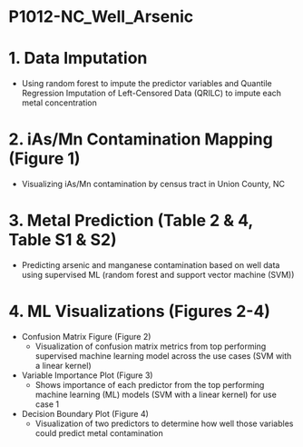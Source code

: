 # P1012-NC_Well_Arsenic

# 1. Data Imputation
- Using random forest to impute the predictor variables and Quantile Regression Imputation of Left-Censored Data (QRILC) to impute each metal concentration

# 2. iAs/Mn Contamination Mapping (Figure 1)
- Visualizing iAs/Mn contamination by census tract in Union County, NC

# 3. Metal Prediction (Table 2 & 4, Table S1 & S2)
- Predicting arsenic and manganese contamination based on well data using supervised ML (random forest and support vector machine (SVM))

# 4. ML Visualizations (Figures 2-4)
- Confusion Matrix Figure (Figure 2)
  - Visualization of confusion matrix metrics from top performing supervised machine learning model across the use cases (SVM with a linear kernel)
- Variable Importance Plot (Figure 3)
  - Shows importance of each predictor from the top performing machine learning (ML) models (SVM with a linear kernel) for use case 1
- Decision Boundary Plot (Figure 4)
  - Visualization of two predictors to determine how well those variables could predict metal contamination
